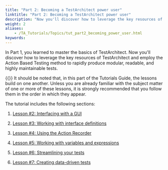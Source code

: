 ```yaml
--- 
title: "Part 2: Becoming a TestArchitect power user"
linktitle: "Part 2: Becoming a TestArchitect power user"
description: "Now you'll discover how to leverage the key resources of TestArchitect and employ the Action Based Testing method to rapidly produce modular, readable, and highly maintainable tests."
weight: 2
aliases: 
    - /TA_Tutorials/Topics/tut_part2_becoming_power_user.html
keywords: 
---
```


In Part 1, you learned to master the basics of TestArchitect. Now you'll discover how to leverage the key resources of TestArchitect and employ the Action Based Testing method to rapidly produce modular, readable, and highly maintainable tests.

{{<note>}} It should be noted that, in this part of the Tutorials Guide, the lessons build on one another. Unless you are already familiar with the subject matter of one or more of these lessons, it is strongly recommended that you follow them in the order in which they appear.

The tutorial includes the following sections:

1.  [Lesson \#2: Interfacing with a GUI](/testarchitect-tutorial/part-2-becoming-a-testarchitect-power-user/lesson-2-interfacing-with-a-gui/)  

2.  [Lesson \#3: Working with interface definitions](/testarchitect-tutorial/part-2-becoming-a-testarchitect-power-user/lesson-3-working-with-interface-definitions/)  

3.  [Lesson \#4: Using the Action Recorder](/testarchitect-tutorial/part-2-becoming-a-testarchitect-power-user/lesson-4-using-the-action-recorder/)  

4.  [Lesson \#5: Working with variables and expressions](/testarchitect-tutorial/part-2-becoming-a-testarchitect-power-user/lesson-5-working-with-variables-and-expressions/)  

5.  [Lesson \#6: Streamlining your tests](/testarchitect-tutorial/part-2-becoming-a-testarchitect-power-user/lesson-6-streamlining-your-tests/)  

6.  [Lesson \#7: Creating data-driven tests](/testarchitect-tutorial/part-2-becoming-a-testarchitect-power-user/lesson-7-creating-data-driven-tests/)  






